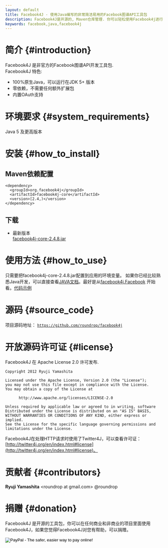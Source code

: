 ```yaml
---
layout: default
title: Facebook4J - 使用Java编写的非常简洁易用的Facebook图谱API工具包
description: Facebook4J是开源的, Maven仓库管理. 你可以轻松使用Facebook4j进行Facebook图谱API开发
keywords: facebook,java,facebook4j
---
```

# 简介 {#introduction}
Facebook4J 是非官方的Facebook图谱API开发工具包.  
Facebook4J 特色:  

* 100%原生Java，可以运行在JDK 5+ 版本
* 零依赖，不需要任何额外扩展包
* 内置OAuth支持

# 环境要求 {#system_requirements}
Java 5 及更高版本

# 安装 {#how_to_install}

## Maven依赖配置

    <dependency>
      <groupId>org.facebook4j</groupId>
      <artifactId>facebook4j-core</artifactId>
      <version>[2.4,)</version>
    </dependency>

## 下载

* 最新版本  
[facebook4j-core-2.4.8.jar](/download/facebook4j-core-2.4.8.jar)

# 使用方法 {#how_to_use}
只需要把facebook4j-core-2.4.8.jar配置到应用的环境变量。
如果你已经比较熟悉Java开发，可以直接查看[JAVA文档](/javadoc/index.html "JavaDoc")。最好是从[facebook4j.Facebook](/javadoc/facebook4j/Facebook.html "facebook4j.Facebook") 开始看。[代码示例](/zh/code-examples.html)

# 源码 {#source_code}

项目源码地址： <a href="https://github.com/roundrop/facebook4j" target="_blank"> `https://github.com/roundrop/facebook4j` </a>

<div class="github-card" data-user="roundrop" data-repo="facebook4j" data-width="400" data-height="153"></div>
<script src="//cdn.jsdelivr.net/github-cards/latest/widget.js"></script>

# 开放源码许可证 {#license}
Facebook4J 在 Apache License 2.0 许可发布.

    Copyright 2012 Ryuji Yamashita
    
    Licensed under the Apache License, Version 2.0 (the "License");
    you may not use this file except in compliance with the License.
    You may obtain a copy of the License at
    
          http://www.apache.org/licenses/LICENSE-2.0
    
    Unless required by applicable law or agreed to in writing, software
    Distributed under the License is distributed on an "AS IS" BASIS,
    WITHOUT WARRANTIES OR CONDITIONS OF ANY KIND, either express or implied.
    See the License for the specific language governing permissions and
    limitations under the License.

Facebook4J在处理HTTP请求时使用了Twitter4J，可以查看许可证：[http://twitter4j.org/en/index.html#license](http://twitter4j.org/en/index.html#license)。

# 贡献者 {#contributors}
**Ryuji Yamashita** &lt;roundrop at gmail.com&gt; @roundrop

# 捐赠 {#donation}
Facebook4J 是开源的工具包，你可以在任何商业和非商业的项目里面使用Facebook4J，如果您觉得Facebook4J对您有帮助，可以捐赠。
  
<form action="https://www.paypal.com/cgi-bin/webscr" method="post" target="_top">
<input type="hidden" name="cmd" value="_s-xclick">
<input type="hidden" name="hosted_button_id" value="S45MRBZF7UN8C">
<input type="image" src="https://www.paypalobjects.com/webstatic/en_US/btn/btn_donate_pp_142x27.png" border="0" name="submit" alt="PayPal - The safer, easier way to pay online!" style="width: auto;height: auto;padding: 0;border: none;">
<img alt="" border="0" src="https://www.paypalobjects.com/en_US/i/scr/pixel.gif" width="1" height="1">
</form>

